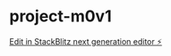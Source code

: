 # project-m0v1

[Edit in StackBlitz next generation editor ⚡️](https://stackblitz.com/~/github.com/AlphaE01/project-m0v1)